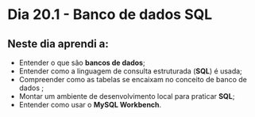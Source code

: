 # Dia 20.1 - Banco de dados SQL

## Neste dia aprendi a:

- Entender o que são **bancos de dados**;
- Entender como a linguagem de consulta estruturada (**SQL**) é usada;
- Compreender como as tabelas se encaixam no conceito de banco de dados ;
- Montar um ambiente de desenvolvimento local para praticar **SQL**;
- Entender como usar o **MySQL Workbench**.
